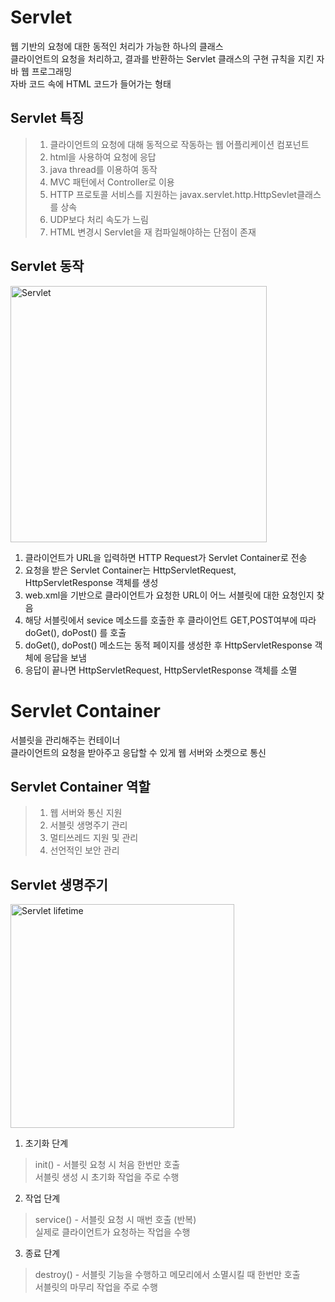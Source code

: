 Servlet
=
웹 기반의 요청에 대한 동적인 처리가 가능한 하나의 클래스   
클라이언트의 요청을 처리하고, 결과를 반환하는 Servlet 클래스의 구현 규칙을 지킨 자바 웹 프로그래밍   
자바 코드 속에 HTML 코드가 들어가는 형태

Servlet 특징
-
>1. 클라이언트의 요청에 대해 동적으로 작동하는 웹 어플리케이션 컴포넌트   
>2. html을 사용하여 요청에 응답    
>3. java thread를 이용하여 동작   
>4. MVC 패턴에서 Controller로 이용   
>5. HTTP 프로토콜 서비스를 지원하는 javax.servlet.http.HttpSevlet클래스를 상속   
>6. UDP보다 처리 속도가 느림   
>7. HTML 변경시 Servlet을 재 컴파일해야하는 단점이 존재   

Servlet 동작
-
<img width="410" alt="Servlet" src="https://user-images.githubusercontent.com/64243394/106106778-63571f80-6189-11eb-9d3d-ce4bcdee8c38.png">

1. 클라이언트가 URL을 입력하면 HTTP Request가 Servlet Container로 전송   
2. 요청을 받은 Servlet Container는 HttpServletRequest, HttpServletResponse 객체를 생성   
3. web.xml을 기반으로 클라이언트가 요청한 URL이 어느 서블릿에 대한 요청인지 찾음   
4. 해당 서블릿에서 sevice 메소드를 호출한 후 클라이언트 GET,POST여부에 따라 doGet(), doPost() 를 호출   
5. doGet(), doPost() 메소드는 동적 페이지를 생성한 후 HttpServletResponse 객체에 응답을 보냄   
6. 응답이 끝나면 HttpServletRequest, HttpServletResponse 객체를 소멸   

Servlet Container
=
서블릿을 관리해주는 컨테이너    
클라이언트의 요청을 받아주고 응답할 수 있게 웹 서버와 소켓으로 통신   

Servlet Container 역할
-
>1. 웹 서버와 통신 지원   
>2. 서블릿 생명주기 관리   
>3. 멀티쓰레드 지원 및 관리   
>4. 선언적인 보안 관리   

Servlet 생명주기
-
<img width="358" alt="Servlet lifetime" src="https://user-images.githubusercontent.com/64243394/106108622-d95c8600-618b-11eb-9ad5-76e5e0c5fdf9.png">

1. 초기화 단계
>init() - 서블릿 요청 시 처음 한번만 호출   
>서블릿 생성 시 초기화 작업을 주로 수행   
2. 작업 단계
>service() - 서블릿 요청 시 매번 호출 (반복)   
>실제로 클라이언트가 요청하는 작업을 수행   
3. 종료 단계
>destroy() - 서블릿 기능을 수행하고 메모리에서 소멸시킬 때 한번만 호출   
>서블릿의 마무리 작업을 주로 수행   
